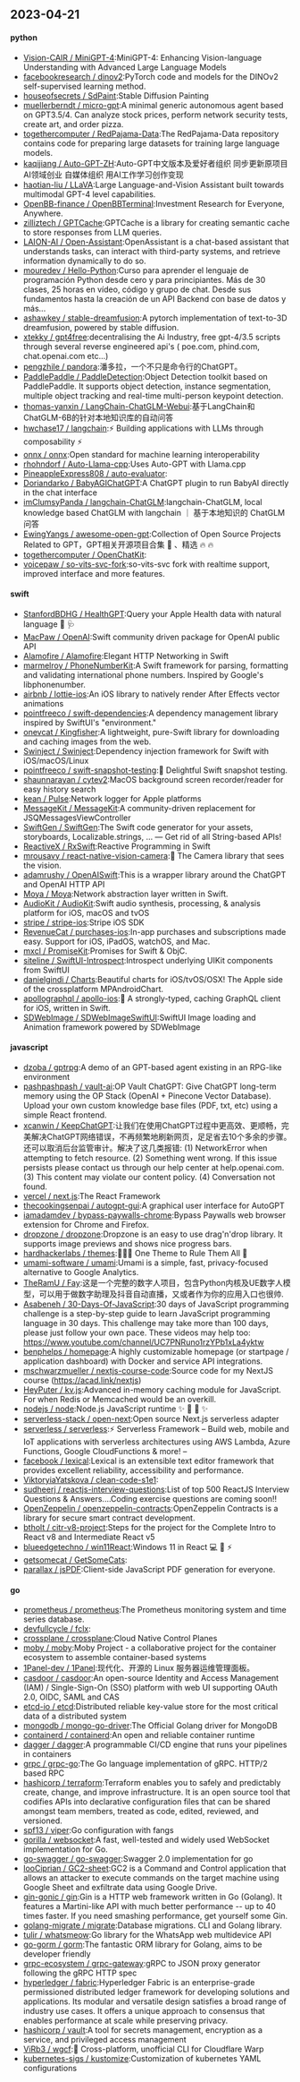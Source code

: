 ## 2023-04-21

#### python
* [Vision-CAIR / MiniGPT-4](https://github.com/Vision-CAIR/MiniGPT-4):MiniGPT-4: Enhancing Vision-language Understanding with Advanced Large Language Models
* [facebookresearch / dinov2](https://github.com/facebookresearch/dinov2):PyTorch code and models for the DINOv2 self-supervised learning method.
* [houseofsecrets / SdPaint](https://github.com/houseofsecrets/SdPaint):Stable Diffusion Painting
* [muellerberndt / micro-gpt](https://github.com/muellerberndt/micro-gpt):A minimal generic autonomous agent based on GPT3.5/4. Can analyze stock prices, perform network security tests, create art, and order pizza.
* [togethercomputer / RedPajama-Data](https://github.com/togethercomputer/RedPajama-Data):The RedPajama-Data repository contains code for preparing large datasets for training large language models.
* [kaqijiang / Auto-GPT-ZH](https://github.com/kaqijiang/Auto-GPT-ZH):Auto-GPT中文版本及爱好者组织 同步更新原项目 AI领域创业 自媒体组织 用AI工作学习创作变现
* [haotian-liu / LLaVA](https://github.com/haotian-liu/LLaVA):Large Language-and-Vision Assistant built towards multimodal GPT-4 level capabilities.
* [OpenBB-finance / OpenBBTerminal](https://github.com/OpenBB-finance/OpenBBTerminal):Investment Research for Everyone, Anywhere.
* [zilliztech / GPTCache](https://github.com/zilliztech/GPTCache):GPTCache is a library for creating semantic cache to store responses from LLM queries.
* [LAION-AI / Open-Assistant](https://github.com/LAION-AI/Open-Assistant):OpenAssistant is a chat-based assistant that understands tasks, can interact with third-party systems, and retrieve information dynamically to do so.
* [mouredev / Hello-Python](https://github.com/mouredev/Hello-Python):Curso para aprender el lenguaje de programación Python desde cero y para principiantes. Más de 30 clases, 25 horas en vídeo, código y grupo de chat. Desde sus fundamentos hasta la creación de un API Backend con base de datos y más...
* [ashawkey / stable-dreamfusion](https://github.com/ashawkey/stable-dreamfusion):A pytorch implementation of text-to-3D dreamfusion, powered by stable diffusion.
* [xtekky / gpt4free](https://github.com/xtekky/gpt4free):decentralising the Ai Industry, free gpt-4/3.5 scripts through several reverse engineered api's ( poe.com, phind.com, chat.openai.com etc...)
* [pengzhile / pandora](https://github.com/pengzhile/pandora):潘多拉，一个不只是命令行的ChatGPT。
* [PaddlePaddle / PaddleDetection](https://github.com/PaddlePaddle/PaddleDetection):Object Detection toolkit based on PaddlePaddle. It supports object detection, instance segmentation, multiple object tracking and real-time multi-person keypoint detection.
* [thomas-yanxin / LangChain-ChatGLM-Webui](https://github.com/thomas-yanxin/LangChain-ChatGLM-Webui):基于LangChain和ChatGLM-6B的针对本地知识库的自动问答
* [hwchase17 / langchain](https://github.com/hwchase17/langchain):⚡
Building applications with LLMs through composability
⚡
* [onnx / onnx](https://github.com/onnx/onnx):Open standard for machine learning interoperability
* [rhohndorf / Auto-Llama-cpp](https://github.com/rhohndorf/Auto-Llama-cpp):Uses Auto-GPT with Llama.cpp
* [PineappleExpress808 / auto-evaluator](https://github.com/PineappleExpress808/auto-evaluator):
* [Doriandarko / BabyAGIChatGPT](https://github.com/Doriandarko/BabyAGIChatGPT):A ChatGPT plugin to run BabyAI directly in the chat interface
* [imClumsyPanda / langchain-ChatGLM](https://github.com/imClumsyPanda/langchain-ChatGLM):langchain-ChatGLM, local knowledge based ChatGLM with langchain ｜ 基于本地知识的 ChatGLM 问答
* [EwingYangs / awesome-open-gpt](https://github.com/EwingYangs/awesome-open-gpt):Collection of Open Source Projects Related to GPT，GPT相关开源项目合集
🚀
、精选
🔥
🔥
* [togethercomputer / OpenChatKit](https://github.com/togethercomputer/OpenChatKit):
* [voicepaw / so-vits-svc-fork](https://github.com/voicepaw/so-vits-svc-fork):so-vits-svc fork with realtime support, improved interface and more features.

#### swift
* [StanfordBDHG / HealthGPT](https://github.com/StanfordBDHG/HealthGPT):Query your Apple Health data with natural language
💬
🩺
* [MacPaw / OpenAI](https://github.com/MacPaw/OpenAI):Swift community driven package for OpenAI public API
* [Alamofire / Alamofire](https://github.com/Alamofire/Alamofire):Elegant HTTP Networking in Swift
* [marmelroy / PhoneNumberKit](https://github.com/marmelroy/PhoneNumberKit):A Swift framework for parsing, formatting and validating international phone numbers. Inspired by Google's libphonenumber.
* [airbnb / lottie-ios](https://github.com/airbnb/lottie-ios):An iOS library to natively render After Effects vector animations
* [pointfreeco / swift-dependencies](https://github.com/pointfreeco/swift-dependencies):A dependency management library inspired by SwiftUI's "environment."
* [onevcat / Kingfisher](https://github.com/onevcat/Kingfisher):A lightweight, pure-Swift library for downloading and caching images from the web.
* [Swinject / Swinject](https://github.com/Swinject/Swinject):Dependency injection framework for Swift with iOS/macOS/Linux
* [pointfreeco / swift-snapshot-testing](https://github.com/pointfreeco/swift-snapshot-testing):📸
Delightful Swift snapshot testing.
* [shaunnarayan / cytev2](https://github.com/shaunnarayan/cytev2):MacOS background screen recorder/reader for easy history search
* [kean / Pulse](https://github.com/kean/Pulse):Network logger for Apple platforms
* [MessageKit / MessageKit](https://github.com/MessageKit/MessageKit):A community-driven replacement for JSQMessagesViewController
* [SwiftGen / SwiftGen](https://github.com/SwiftGen/SwiftGen):The Swift code generator for your assets, storyboards, Localizable.strings, … — Get rid of all String-based APIs!
* [ReactiveX / RxSwift](https://github.com/ReactiveX/RxSwift):Reactive Programming in Swift
* [mrousavy / react-native-vision-camera](https://github.com/mrousavy/react-native-vision-camera):📸
The Camera library that sees the vision.
* [adamrushy / OpenAISwift](https://github.com/adamrushy/OpenAISwift):This is a wrapper library around the ChatGPT and OpenAI HTTP API
* [Moya / Moya](https://github.com/Moya/Moya):Network abstraction layer written in Swift.
* [AudioKit / AudioKit](https://github.com/AudioKit/AudioKit):Swift audio synthesis, processing, & analysis platform for iOS, macOS and tvOS
* [stripe / stripe-ios](https://github.com/stripe/stripe-ios):Stripe iOS SDK
* [RevenueCat / purchases-ios](https://github.com/RevenueCat/purchases-ios):In-app purchases and subscriptions made easy. Support for iOS, iPadOS, watchOS, and Mac.
* [mxcl / PromiseKit](https://github.com/mxcl/PromiseKit):Promises for Swift & ObjC.
* [siteline / SwiftUI-Introspect](https://github.com/siteline/SwiftUI-Introspect):Introspect underlying UIKit components from SwiftUI
* [danielgindi / Charts](https://github.com/danielgindi/Charts):Beautiful charts for iOS/tvOS/OSX! The Apple side of the crossplatform MPAndroidChart.
* [apollographql / apollo-ios](https://github.com/apollographql/apollo-ios):📱
A strongly-typed, caching GraphQL client for iOS, written in Swift.
* [SDWebImage / SDWebImageSwiftUI](https://github.com/SDWebImage/SDWebImageSwiftUI):SwiftUI Image loading and Animation framework powered by SDWebImage

#### javascript
* [dzoba / gptrpg](https://github.com/dzoba/gptrpg):A demo of an GPT-based agent existing in an RPG-like environment
* [pashpashpash / vault-ai](https://github.com/pashpashpash/vault-ai):OP Vault ChatGPT: Give ChatGPT long-term memory using the OP Stack (OpenAI + Pinecone Vector Database). Upload your own custom knowledge base files (PDF, txt, etc) using a simple React frontend.
* [xcanwin / KeepChatGPT](https://github.com/xcanwin/KeepChatGPT):让我们在使用ChatGPT过程中更高效、更顺畅，完美解决ChatGPT网络错误，不再频繁地刷新网页，足足省去10个多余的步骤。还可以取消后台监管审计。解决了这几类报错: (1) NetworkError when attempting to fetch resource. (2) Something went wrong. If this issue persists please contact us through our help center at help.openai.com. (3) This content may violate our content policy. (4) Conversation not found.
* [vercel / next.js](https://github.com/vercel/next.js):The React Framework
* [thecookingsenpai / autogpt-gui](https://github.com/thecookingsenpai/autogpt-gui):A graphical user interface for AutoGPT
* [iamadamdev / bypass-paywalls-chrome](https://github.com/iamadamdev/bypass-paywalls-chrome):Bypass Paywalls web browser extension for Chrome and Firefox.
* [dropzone / dropzone](https://github.com/dropzone/dropzone):Dropzone is an easy to use drag'n'drop library. It supports image previews and shows nice progress bars.
* [hardhackerlabs / themes](https://github.com/hardhackerlabs/themes):🧑🏾‍🚀 One Theme to Rule Them All
🌈
* [umami-software / umami](https://github.com/umami-software/umami):Umami is a simple, fast, privacy-focused alternative to Google Analytics.
* [TheRamU / Fay](https://github.com/TheRamU/Fay):这是一个完整的数字人项目，包含Python内核及UE数字人模型，可以用于做数字助理及抖音自动直播，又或者作为你的应用入口也很帅.
* [Asabeneh / 30-Days-Of-JavaScript](https://github.com/Asabeneh/30-Days-Of-JavaScript):30 days of JavaScript programming challenge is a step-by-step guide to learn JavaScript programming language in 30 days. This challenge may take more than 100 days, please just follow your own pace. These videos may help too: https://www.youtube.com/channel/UC7PNRuno1rzYPb1xLa4yktw
* [benphelps / homepage](https://github.com/benphelps/homepage):A highly customizable homepage (or startpage / application dashboard) with Docker and service API integrations.
* [mschwarzmueller / nextjs-course-code](https://github.com/mschwarzmueller/nextjs-course-code):Source code for my NextJS course (https://acad.link/nextjs)
* [HeyPuter / kv.js](https://github.com/HeyPuter/kv.js):Advanced in-memory caching module for JavaScript. For when Redis or Memcached would be an overkill.
* [nodejs / node](https://github.com/nodejs/node):Node.js JavaScript runtime
✨
🐢
🚀
✨
* [serverless-stack / open-next](https://github.com/serverless-stack/open-next):Open source Next.js serverless adapter
* [serverless / serverless](https://github.com/serverless/serverless):⚡
Serverless Framework – Build web, mobile and IoT applications with serverless architectures using AWS Lambda, Azure Functions, Google CloudFunctions & more! –
* [facebook / lexical](https://github.com/facebook/lexical):Lexical is an extensible text editor framework that provides excellent reliability, accessibility and performance.
* [ViktoryiaYatskova / clean-code-s1e1](https://github.com/ViktoryiaYatskova/clean-code-s1e1):
* [sudheerj / reactjs-interview-questions](https://github.com/sudheerj/reactjs-interview-questions):List of top 500 ReactJS Interview Questions & Answers....Coding exercise questions are coming soon!!
* [OpenZeppelin / openzeppelin-contracts](https://github.com/OpenZeppelin/openzeppelin-contracts):OpenZeppelin Contracts is a library for secure smart contract development.
* [btholt / citr-v8-project](https://github.com/btholt/citr-v8-project):Steps for the project for the Complete Intro to React v8 and Intermediate React v5
* [blueedgetechno / win11React](https://github.com/blueedgetechno/win11React):Windows 11 in React
💻
🌈
⚡
* [getsomecat / GetSomeCats](https://github.com/getsomecat/GetSomeCats):
* [parallax / jsPDF](https://github.com/parallax/jsPDF):Client-side JavaScript PDF generation for everyone.

#### go
* [prometheus / prometheus](https://github.com/prometheus/prometheus):The Prometheus monitoring system and time series database.
* [devfullcycle / fclx](https://github.com/devfullcycle/fclx):
* [crossplane / crossplane](https://github.com/crossplane/crossplane):Cloud Native Control Planes
* [moby / moby](https://github.com/moby/moby):Moby Project - a collaborative project for the container ecosystem to assemble container-based systems
* [1Panel-dev / 1Panel](https://github.com/1Panel-dev/1Panel):现代化、开源的 Linux 服务器运维管理面板。
* [casdoor / casdoor](https://github.com/casdoor/casdoor):An open-source Identity and Access Management (IAM) / Single-Sign-On (SSO) platform with web UI supporting OAuth 2.0, OIDC, SAML and CAS
* [etcd-io / etcd](https://github.com/etcd-io/etcd):Distributed reliable key-value store for the most critical data of a distributed system
* [mongodb / mongo-go-driver](https://github.com/mongodb/mongo-go-driver):The Official Golang driver for MongoDB
* [containerd / containerd](https://github.com/containerd/containerd):An open and reliable container runtime
* [dagger / dagger](https://github.com/dagger/dagger):A programmable CI/CD engine that runs your pipelines in containers
* [grpc / grpc-go](https://github.com/grpc/grpc-go):The Go language implementation of gRPC. HTTP/2 based RPC
* [hashicorp / terraform](https://github.com/hashicorp/terraform):Terraform enables you to safely and predictably create, change, and improve infrastructure. It is an open source tool that codifies APIs into declarative configuration files that can be shared amongst team members, treated as code, edited, reviewed, and versioned.
* [spf13 / viper](https://github.com/spf13/viper):Go configuration with fangs
* [gorilla / websocket](https://github.com/gorilla/websocket):A fast, well-tested and widely used WebSocket implementation for Go.
* [go-swagger / go-swagger](https://github.com/go-swagger/go-swagger):Swagger 2.0 implementation for go
* [looCiprian / GC2-sheet](https://github.com/looCiprian/GC2-sheet):GC2 is a Command and Control application that allows an attacker to execute commands on the target machine using Google Sheet and exfiltrate data using Google Drive.
* [gin-gonic / gin](https://github.com/gin-gonic/gin):Gin is a HTTP web framework written in Go (Golang). It features a Martini-like API with much better performance -- up to 40 times faster. If you need smashing performance, get yourself some Gin.
* [golang-migrate / migrate](https://github.com/golang-migrate/migrate):Database migrations. CLI and Golang library.
* [tulir / whatsmeow](https://github.com/tulir/whatsmeow):Go library for the WhatsApp web multidevice API
* [go-gorm / gorm](https://github.com/go-gorm/gorm):The fantastic ORM library for Golang, aims to be developer friendly
* [grpc-ecosystem / grpc-gateway](https://github.com/grpc-ecosystem/grpc-gateway):gRPC to JSON proxy generator following the gRPC HTTP spec
* [hyperledger / fabric](https://github.com/hyperledger/fabric):Hyperledger Fabric is an enterprise-grade permissioned distributed ledger framework for developing solutions and applications. Its modular and versatile design satisfies a broad range of industry use cases. It offers a unique approach to consensus that enables performance at scale while preserving privacy.
* [hashicorp / vault](https://github.com/hashicorp/vault):A tool for secrets management, encryption as a service, and privileged access management
* [ViRb3 / wgcf](https://github.com/ViRb3/wgcf):🚤
Cross-platform, unofficial CLI for Cloudflare Warp
* [kubernetes-sigs / kustomize](https://github.com/kubernetes-sigs/kustomize):Customization of kubernetes YAML configurations

